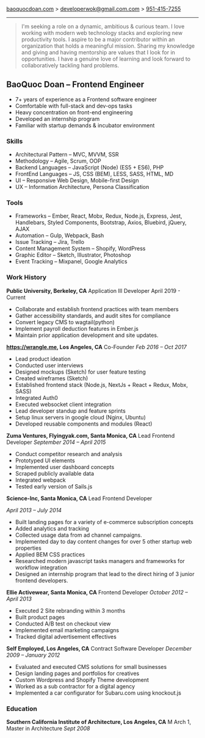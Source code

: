 [baoquocdoan.com](https://baoquocdoan.com) >
[developerwok@gmail.com.com](mailto:developerwok@gmail.com) >
[951-415-7255](tel:9514157255)

-------

>I'm seeking a role on a dynamic, ambitious &amp; curious team. I love working with modern web technology stacks and exploring new productivity tools. I aspire to be a major contributor within an organization that holds a meaningful mission. Sharing my knowledge and giving and having mentorship are values that I look for in opportunities. I have a genuine love of learning and look forward to collaboratively tackling hard problems.

## BaoQuoc Doan &ndash; Frontend Engineer

- 7+ years of experience as a Frontend software engineer
- Comfortable with full-stack and dev-ops tasks
- Heavy concentration on front-end engineering
- Developed an internship program
- Familiar with startup demands & incubator environment

### Skills

- Architectural Pattern &ndash; MVC, MVVM, SSR
- Methodology &ndash; Agile, Scrum, OOP
- Backend Languages &ndash; JavaScript (Node) (ES5 + ES6), PHP
- FrontEnd Languages &ndash; JS, CSS (BEM), LESS, SASS, HTML, MD
- UI &ndash; Responsive Web Design, Mobile-first Design
- UX &ndash; Information Architecture, Persona Classification

### Tools

- Frameworks &ndash; Ember, React, Mobx, Redux, Node.js, Express, Jest, Handlebars, Styled Components, Bootstrap, Axios, Bluebird, jQuery, AJAX
- Automation &ndash; Gulp, Webpack, Bash
- Issue Tracking &ndash; Jira, Trello
- Content Management System &ndash; Shopify, WordPress
- Graphic Editor &ndash; Sketch, Illustrator, Photoshop
- Event Tracking &ndash; Mixpanel, Google Analytics

### Work History

**Public University, Berkeley, CA**
Application III Developer
April 2019 - Current

- Collaborate and establish frontend practices with team members
- Gather accessibility standards, and audit sites for compliance
- Convert legacy CMS to wagtail(python)
- Implement payroll deduction features in Ember.js
- Maintain prior application development and site updates.

**https://wrangle.me, Los Angeles, CA**
Co-Founder
*Feb 2016 &ndash; Oct 2017*

- Lead product ideation
- Conducted user interviews
- Designed mockups (Sketch) for user feature testing
- Created wireframes (Sketch)
- Established frontend stack (Node.js, NextJs + React + Redux, Mobx, SASS)
- Integrated Auth0
- Executed websocket client integration
- Lead developer standup and feature sprints
- Setup linux servers in google cloud (Nginx, Ubuntu)
- Developed reusable components and modules (React)

**Zuma Ventures, Flyingyak.com, Santa Monica, CA**
Lead Frontend Developer
*September 2014 &ndash; April 2015*
- Conduct competitor research and analysis
- Prototyped UI elements
- Implemented user dashboard concepts
- Scraped publicly available data
- Integrated webpack
- Tested early version of Sails.js

**Science-Inc, Santa Monica, CA**
Lead Frontend Developer

*April 2013  &ndash; July 2014*
- Built landing pages for a variety of e-commerce subscription concepts
- Added analytics and tracking
- Collected usage data from ad channel campaigns.
- Implemented day to day content changes for over 5 other startup web properties
- Applied BEM CSS practices
- Researched modern javascript tasks managers and frameworks for workflow integration
- Designed an internship program that lead to the direct hiring of 3 junior frontend developers.

**Ellie Activewear, Santa Monica, CA**
Frontend Developer
*October 2012 &ndash; April 2013*

- Executed 2 Site rebranding within 3 months
- Built product pages
- Conducted A/B test on checkout view
- Implemented email marketing campaigns
- Tracked digital advertisement effectives

**Self Employed, Los Angeles, CA**
Contract Software Developer
*December 2009 &ndash;  January 2012*

- Evaluated and executed CMS solutions for small businesses
- Design landing pages and portfolios for creatives
- Custom Wordpress and Shopify Theme development
- Worked as a sub contractor for a digital agency
- Implemented a car configurator for Subaru.com using knockout.js

### Education
**Southern California Institute of Architecture, Los Angeles, CA**
M Arch 1, Master in Architecture
*Sept 2008*
